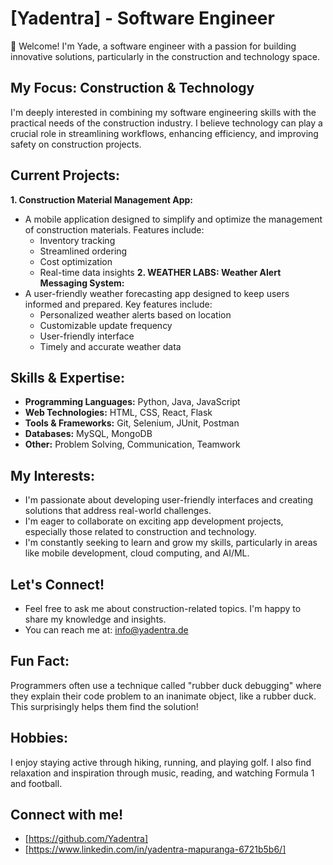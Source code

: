 # [Yadentra] - Software Engineer
👋  Welcome! I'm Yade, a software engineer with a passion for building innovative solutions, particularly in the construction and technology space. 
## My Focus: Construction & Technology
I'm deeply interested in combining my software engineering skills with the practical needs of the construction industry. I believe technology can play a crucial role in streamlining workflows, enhancing efficiency, and improving safety on construction projects.
## Current Projects:
**1. Construction Material Management App:**
* A mobile application designed to simplify and optimize the management of construction materials. Features include:
    * Inventory tracking
    * Streamlined ordering
    * Cost optimization
    * Real-time data insights
**2. WEATHER LABS: Weather Alert Messaging System:**
* A user-friendly weather forecasting app designed to keep users informed and prepared. Key features include:
    * Personalized weather alerts based on location
    * Customizable update frequency
    * User-friendly interface
    * Timely and accurate weather data
## Skills & Expertise:
* **Programming Languages:** Python, Java, JavaScript
* **Web Technologies:** HTML, CSS, React, Flask
* **Tools & Frameworks:** Git, Selenium, JUnit, Postman
* **Databases:** MySQL, MongoDB
* **Other:** Problem Solving, Communication, Teamwork
## My Interests:
* I'm passionate about developing user-friendly interfaces and creating solutions that address real-world challenges.
* I'm eager to collaborate on exciting app development projects, especially those related to construction and technology.
* I'm constantly seeking to learn and grow my skills, particularly in areas like mobile development, cloud computing, and AI/ML.
## Let's Connect!
- Feel free to ask me about construction-related topics. I'm happy to share my knowledge and insights.
- You can reach me at: info@yadentra.de
## Fun Fact:
Programmers often use a technique called "rubber duck debugging" where they explain their code problem to an inanimate object, like a rubber duck. This surprisingly helps them find the solution!
## Hobbies:
I enjoy staying active through hiking, running, and playing golf. I also find relaxation and inspiration through music, reading, and watching Formula 1 and football. 
##  Connect with me!
- [https://github.com/Yadentra]
- [https://www.linkedin.com/in/yadentra-mapuranga-6721b5b6/]


